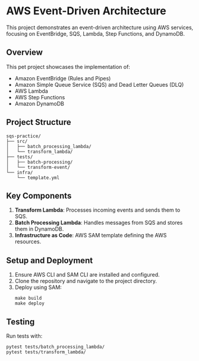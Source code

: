 # AWS Event-Driven Architecture

This project demonstrates an event-driven architecture using AWS services, focusing on EventBridge, SQS, Lambda, Step Functions, and DynamoDB.

## Overview

This pet project showcases the implementation of:
- Amazon EventBridge (Rules and Pipes)
- Amazon Simple Queue Service (SQS) and Dead Letter Queues (DLQ)
- AWS Lambda
- AWS Step Functions
- Amazon DynamoDB

## Project Structure

```
sqs-practice/
├── src/
│   ├── batch_processing_lambda/
│   └── transform_lambda/
├── tests/
│   ├── batch-processing/
│   └── transform-event/
└── infra/
    └── template.yml
```

## Key Components

1. **Transform Lambda**: Processes incoming events and sends them to SQS.
2. **Batch Processing Lambda**: Handles messages from SQS and stores them in DynamoDB.
3. **Infrastructure as Code**: AWS SAM template defining the AWS resources.

## Setup and Deployment

1. Ensure AWS CLI and SAM CLI are installed and configured.
2. Clone the repository and navigate to the project directory.
3. Deploy using SAM:
   ```
   make build
   make deploy
   ```

## Testing

Run tests with:
```
pytest tests/batch_processing_lambda/
pytest tests/transform_lambda/
```

